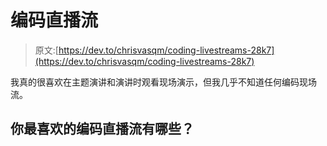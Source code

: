 # 编码直播流

> 原文:[https://dev.to/chrisvasqm/coding-livestreams-28k7](https://dev.to/chrisvasqm/coding-livestreams-28k7)

我真的很喜欢在主题演讲和演讲时观看现场演示，但我几乎不知道任何编码现场流。

## 你最喜欢的编码直播流有哪些？